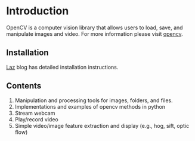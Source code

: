 # Introduction
OpenCV is a computer vision library that allows users to load, save, and manipulate images and video. For more information please visit [opencv](opencv.org). 

## Installation
[Laz](http://karytech.blogspot.com/) blog has detailed installation instructions. 

## Contents
1. Manipulation and processing tools for images, folders, and files.
2. Implementations and examples of opencv methods in python
3. Stream webcam
4. Play/record video
5. Simple video/image feature extraction and display (e.g., hog, sift, optic flow)
